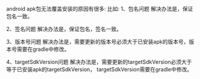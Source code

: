 android apk包无法覆盖安装的原因有很多:
比如:
1、包名问题
    解决办法是，保证包名一致。

2、签名问题
    解决办法是，保证包名，签名一致。

3、版本号问题
    解决办法是，需要更新的版本号必须大于已安装apk的版本号，版本号需要在gradle中修改。

4、targetSdkVersion问题
    解决办法是，需要更新的targetSdkVersion必须大于等于已安装apk的targetSdkVersion，
    targetSdkVersion需要在gradle中修改。